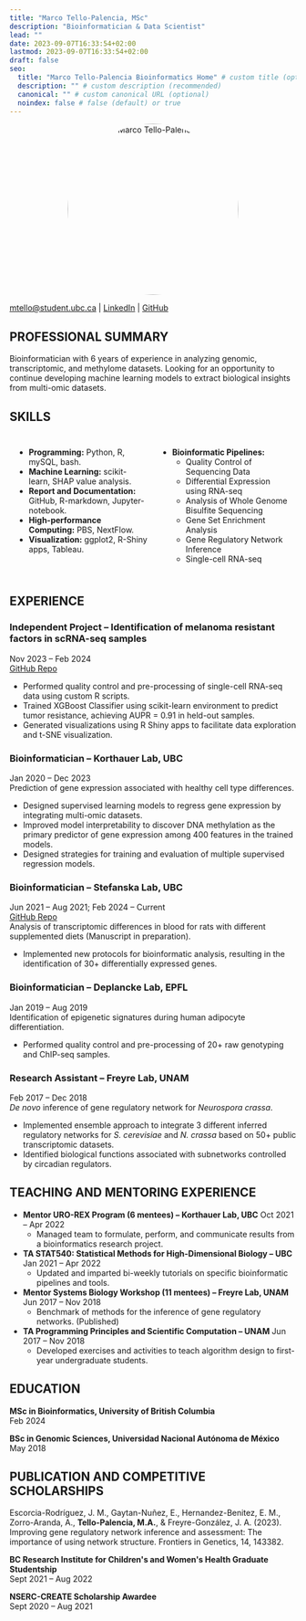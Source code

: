 ```yaml
---
title: "Marco Tello-Palencia, MSc"
description: "Bioinformatician & Data Scientist"
lead: ""
date: 2023-09-07T16:33:54+02:00
lastmod: 2023-09-07T16:33:54+02:00
draft: false
seo:
  title: "Marco Tello-Palencia Bioinformatics Home" # custom title (optional)
  description: "" # custom description (recommended)
  canonical: "" # custom canonical URL (optional)
  noindex: false # false (default) or true
---
```


<div style="text-align: center;">
  <img src="/images/marcotello_profile_picture.png" alt="Marco Tello-Palencia" style="width: 300px; height: 300px; border-radius: 50%;">
</div>

[mtello@student.ubc.ca](mailto:mtello@student.ubc.ca) | [LinkedIn](https://linkedin.com/in/marco-tello-palencia) | [GitHub](https://github.com/mtello22)

## PROFESSIONAL SUMMARY
Bioinformatician with 6 years of experience in analyzing genomic, transcriptomic, and methylome datasets. Looking for an opportunity to continue developing machine learning models to extract biological insights from multi-omic datasets.

## SKILLS

<div style="display: flex; flex-wrap: wrap; justify-content: space-between;">
  <div style="flex: 1; padding: 10px;">
    <ul>
      <li><strong>Programming:</strong> Python, R, mySQL, bash.</li>
      <li><strong>Machine Learning:</strong> scikit-learn, SHAP value analysis.</li>
      <li><strong>Report and Documentation:</strong> GitHub, R-markdown, Jupyter-notebook.</li>
      <li><strong>High-performance Computing:</strong> PBS, NextFlow.</li>
      <li><strong>Visualization:</strong> ggplot2, R-Shiny apps, Tableau.</li>
    </ul>
  </div>
  <div style="flex: 1; padding: 10px;">
    <ul>
      <li><strong>Bioinformatic Pipelines:</strong>
        <ul>
          <li>Quality Control of Sequencing Data</li>
          <li>Differential Expression using RNA-seq</li>
          <li>Analysis of Whole Genome Bisulfite Sequencing</li>
          <li>Gene Set Enrichment Analysis</li>
          <li>Gene Regulatory Network Inference</li>
          <li>Single-cell RNA-seq</li>
        </ul>
      </li>
    </ul>
  </div>
</div>

## EXPERIENCE

### Independent Project – Identification of melanoma resistant factors in scRNA-seq samples
Nov 2023 – Feb 2024  
[GitHub Repo](https://github.com/your_repo)  
- Performed quality control and pre-processing of single-cell RNA-seq data using custom R scripts.
- Trained XGBoost Classifier using scikit-learn environment to predict tumor resistance, achieving AUPR = 0.91 in held-out samples.
- Generated visualizations using R Shiny apps to facilitate data exploration and t-SNE visualization.

### Bioinformatician – Korthauer Lab, UBC
Jan 2020 – Dec 2023  
Prediction of gene expression associated with healthy cell type differences.  
- Designed supervised learning models to regress gene expression by integrating multi-omic datasets.
- Improved model interpretability to discover DNA methylation as the primary predictor of gene expression among 400 features in the trained models.
- Designed strategies for training and evaluation of multiple supervised regression models.

### Bioinformatician – Stefanska Lab, UBC
Jun 2021 – Aug 2021; Feb 2024 – Current  
[GitHub Repo](https://github.com/your_repo)  
Analysis of transcriptomic differences in blood for rats with different  supplemented diets (Manuscript in preparation).
- Implemented new protocols for bioinformatic analysis, resulting in the identification of 30+ differentially expressed genes.

### Bioinformatician – Deplancke Lab, EPFL
Jan 2019 – Aug 2019  
Identification of epigenetic signatures during human adipocyte differentiation.  
- Performed quality control and pre-processing of 20+ raw genotyping and ChIP-seq samples.

### Research Assistant – Freyre Lab, UNAM
Feb 2017 – Dec 2018  
*De novo* inference of gene regulatory network for *Neurospora crassa*.  
- Implemented ensemble approach to integrate 3 different inferred regulatory networks for *S. cerevisiae* and *N. crassa* based on 50+ public transcriptomic datasets.
- Identified biological functions associated with subnetworks controlled by circadian regulators.

## TEACHING AND MENTORING EXPERIENCE
- **Mentor URO-REX Program (6 mentees) – Korthauer Lab, UBC**
  Oct 2021 – Apr 2022  
  - Managed team to formulate, perform, and communicate results from a bioinformatics research project.
- **TA STAT540: Statistical Methods for High-Dimensional Biology – UBC**
  Jan 2021 – Apr 2022  
  - Updated and imparted bi-weekly tutorials on specific bioinformatic pipelines and tools.
- **Mentor Systems Biology Workshop (11 mentees) – Freyre Lab, UNAM**
  Jun 2017 – Nov 2018  
  - Benchmark of methods for the inference of gene regulatory networks. (Published)
- **TA Programming Principles and Scientific Computation – UNAM**
  Jun 2017 – Nov 2018  
  - Developed exercises and activities to teach algorithm design to first-year undergraduate students.

## EDUCATION
**MSc in Bioinformatics, University of British Columbia**  
Feb 2024

**BSc in Genomic Sciences, Universidad Nacional Autónoma de México**  
May 2018

## PUBLICATION AND COMPETITIVE SCHOLARSHIPS

Escorcia-Rodríguez, J. M., Gaytan-Nuñez, E., Hernandez-Benitez, E. M., Zorro-Aranda, A., **Tello-Palencia, M.A.**, & Freyre-González, J. A. (2023). Improving gene regulatory network inference and assessment: The importance of using network structure. Frontiers in Genetics, 14, 143382.

**BC Research Institute for Children's and Women's Health Graduate Studentship**  
Sept 2021 – Aug 2022

**NSERC-CREATE Scholarship Awardee**  
Sept 2020 – Aug 2021
